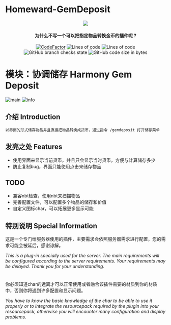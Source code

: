 # Homeward-GemDeposit
<p align="center">
<img src = "https://user-images.githubusercontent.com/39553613/145566584-494920e6-bdac-4c23-985d-9d00187c90e1.jpg">
</p>

<h4 align="center">为什么不写一个可以把指定物品转换金币的插件呢 ?</h4>

<p align="center">
<a href="https://www.codefactor.io/repository/github/caishangqi/homeward-gemdeposit"><img src="https://www.codefactor.io/repository/github/caishangqi/homeward-gemdeposit/badge" alt="CodeFactor" /></a>
<img alt="Lines of code" src="https://img.shields.io/tokei/lines/github/Caishangqi/Homeward-GemDeposit">
<img alt="Lines of code" src="https://img.shields.io/badge/paper-1.18.1-green">
<img alt="GitHub branch checks state" src="https://img.shields.io/github/checks-status/Caishangqi/Homeward-GemDeposit/master?label=build">
<img alt="GitHub code size in bytes" src="https://img.shields.io/github/languages/code-size/Caishangqi/Homeward-GemDeposit">
</p>

# 模块：协调储存 Harmony Gem Deposit

![main](https://user-images.githubusercontent.com/39553613/151638266-056d83fd-d556-4f52-a4fc-075b0fff282a.gif)
![info](https://user-images.githubusercontent.com/39553613/151641637-352eedd9-0f03-4e63-a86f-5dbc2bed2916.png)

## 介绍 Introduction
    以界面的形式储存物品并且直接把物品转换成货币，通过指令 /gemdeposit 打开储存菜单

## 发亮之处 Features

- 使用界面来显示当前货币，并且只会显示当时货币，方便与计算储存多少
- 防止复制bug，界面只能使用点击来储存物品

## TODO

- 兼容nbt检查，使用nbt来扫描物品
- 完善配置文件，可以配置多个物品的储存和价值
- 自定义图标char，可以拓展更多显示可能

## 特别说明 Special Information

这是一个专门给服务器使用的插件，主要需求会依照服务器需求进行配置，您的需求可能会被延后，感谢谅解。

_This is a plug-in specially used for the server. The main requirements will be configured according to the server requirements. Your requirements may be delayed. Thank you for your understanding._
#### 
<br>
你必须知道char的远离才可以正常使用或者融合该插件需要的材质到你的材质中，否则你将遇到许多配置和显示问题。

_You have to know the basic knowledge of the char to be able to use it properly or to integrate the resourcepack required by the plugin into your resourcepack, otherwise you will encounter many configuration and display problems._
